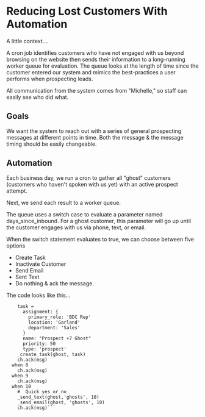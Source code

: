 # Reducing Lost Customers With Automation
A little context....
 
A cron job identifies customers who have not engaged with us beyond browsing on the website then sends their information to a long-running worker queue for evaluation. The queue looks at the length of time since the customer entered our system and mimics the best-practices a user performs when prospecting leads.

All communication from the system comes from "Michelle," so staff can easily see who did what.

## Goals
We want the system to reach out with a series of general prospecting messages at different points in time. Both the message & the message timing should be easily changeable.

## Automation
Each business day, we run a cron to gather all "ghost" customers (customers who haven't spoken with us yet) with an active prospect attempt.

Next, we send each result to a worker queue.

The queue uses a switch case to evaluate a parameter named days_since_inbound. For a ghost customer, this parameter will go up until the customer engages with us via phone, text, or email.

When the switch statement evaluates to true, we can choose between five options

- Create Task
- Inactivate Customer
- Send Email
- Sent Text
- Do nothing & ack the message.

The code looks like this... 
```when 7
    task =
      assignment: {
        primary_role: 'BDC Rep'
        location: 'Garland'
        department: 'Sales'
      }
      name: "Prospect +7 Ghost"
      priority: 50
      type: 'prospect'
    _create_task(ghost, task)
    ch.ack(msg)
  when 8
    ch.ack(msg)
  when 9
    ch.ack(msg)
  when 10
    #  Quick yes or no
    _send_text(ghost,'ghosts', 10)
    _send_email(ghost, 'ghosts', 10)
    ch.ack(msg)```
